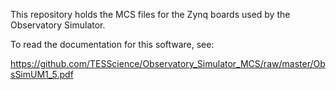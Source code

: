 This repository holds the MCS files for the Zynq boards used by the Observatory Simulator.

To read the documentation for this software, see:

https://github.com/TESScience/Observatory_Simulator_MCS/raw/master/ObsSimUM1_5.pdf
